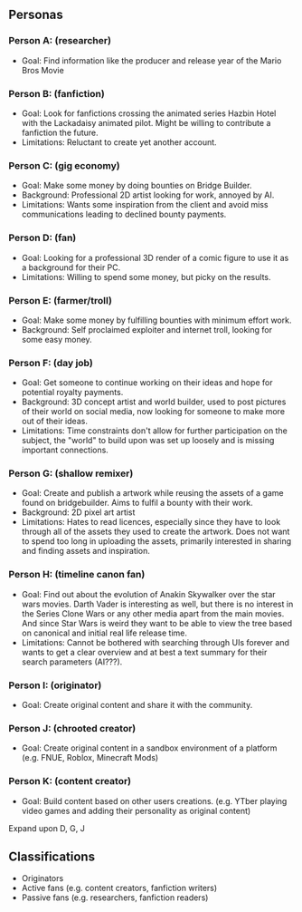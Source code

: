 ## Personas
### Person A: (researcher)
- Goal: Find information like the producer and release year of the Mario Bros Movie

### Person B: (fanfiction)
- Goal: Look for fanfictions crossing the animated series Hazbin Hotel with the Lackadaisy animated pilot. Might be willing to contribute a fanfiction the future.
- Limitations: Reluctant to create yet another account.

### Person C: (gig economy)
- Goal: Make some money by doing bounties on Bridge Builder. 
- Background: Professional 2D artist looking for work, annoyed by AI.
- Limitations: Wants some inspiration from the client and avoid miss communications leading to declined bounty payments. 

### Person D: (fan)
- Goal: Looking for a professional 3D render of a comic figure to use it as a background for their PC. 
- Limitations: Willing to spend some money, but picky on the results.

### Person E: (farmer/troll)
- Goal: Make some money by fulfilling bounties with minimum effort work.
- Background: Self proclaimed exploiter and internet troll, looking for some easy money.

### Person F: (day job)
- Goal: Get someone to continue working on their ideas and hope for potential royalty payments.
- Background: 3D concept artist and world builder, used to post pictures of their world on social media, now looking for someone to make more out of their ideas.
- Limitations: Time constraints don't allow for further participation on the subject, the "world" to build upon was set up loosely and is missing important connections.

### Person G: (shallow remixer)
- Goal: Create and publish a artwork while reusing the assets of a game found on bridgebuilder.  Aims to fulfil a bounty with their work.
- Background: 2D pixel art artist
- Limitations: Hates to read licences, especially since they have to look through all of the assets they used to create the artwork. Does not want to spend too long in uploading the assets, primarily interested in sharing and finding assets and inspiration.

### Person H: (timeline canon fan)
- Goal: Find out about the evolution of Anakin Skywalker over the star wars movies. Darth Vader is interesting as well, but there is no interest in the Series Clone Wars or any other media apart from the main movies. And since Star Wars is weird they want to be able to view the tree based on canonical and initial real life release time.
- Limitations: Cannot be bothered with searching through UIs forever and wants to get a clear overview and at best a text summary for their search parameters (AI???).

### Person I: (originator)
- Goal: Create original content and share it with the community.

### Person J: (chrooted creator)
- Goal: Create original content in a sandbox environment of a platform (e.g. FNUE, Roblox, Minecraft Mods)

### Person K: (content creator)
- Goal: Build content based on other users creations. (e.g. YTber playing video games and adding their personality as original content)

Expand upon D, G, J
## Classifications
- Originators
- Active fans (e.g. content creators, fanfiction writers)
- Passive fans (e.g. researchers, fanfiction readers)